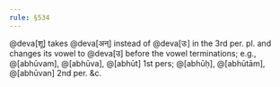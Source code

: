 ```yaml
---
rule: §534
---
```


@deva[शू] takes @deva[अन्] instead of @deva[उः] in the 3rd per. pl. and changes its vowel to @deva[उ] before the vowel terminations; e.g., @[abhūvam], @[abhūva], @[abhūt] 1st pers; @[abhūḥ], @[abhūtām], @[abhūvan] 2nd per. &c.